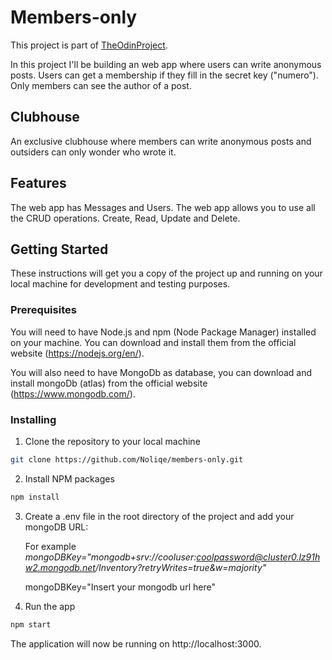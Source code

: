 # Members-only

This project is part of <a href='https://www.theodinproject.com/lessons/nodejs-members-only'>TheOdinProject</a>.

In this project I'll be building an web app where users can write anonymous posts. Users can get a membership if they fill in the secret key ("numero"). Only members can see the author of a post. 

## Clubhouse

An exclusive clubhouse where members can write anonymous posts and outsiders can only wonder who wrote it.

## Features

The web app has Messages and Users. The web app allows you to use all the CRUD operations. Create, Read, Update and Delete.

## Getting Started

These instructions will get you a copy of the project up and running on your local machine for development and testing purposes.

### Prerequisites

You will need to have Node.js and npm (Node Package Manager) installed on your machine. You can download and install them from the official website (https://nodejs.org/en/).

You will also need to have MongoDb as database, you can download and install mongoDb (atlas) from the official website (https://www.mongodb.com/).

### Installing

1. Clone the repository to your local machine

```sh
git clone https://github.com/Noliqe/members-only.git
```

2. Install NPM packages

```sh
npm install
```

3. Create a .env file in the root directory of the project and add your mongoDB URL:

    For example *mongoDBKey="mongodb+srv://cooluser:coolpassword@cluster0.lz91hw2.mongodb.net/Inventory?retryWrites=true&w=majority"*

    mongoDBKey="Insert your mongodb url here"

5. Run the app

```sh
npm start
```

The application will now be running on http://localhost:3000.